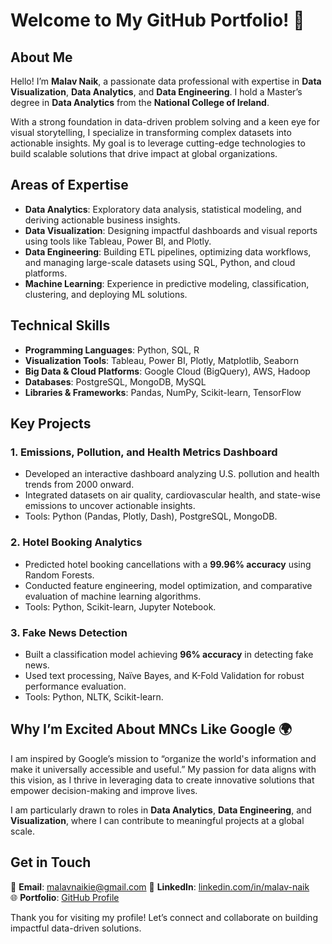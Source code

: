 # Welcome to My GitHub Portfolio! 👋  

## About Me  
Hello! I’m **Malav Naik**, a passionate data professional with expertise in **Data Visualization**, **Data Analytics**, and **Data Engineering**. I hold a Master’s degree in **Data Analytics** from the **National College of Ireland**.  

With a strong foundation in data-driven problem solving and a keen eye for visual storytelling, I specialize in transforming complex datasets into actionable insights. My goal is to leverage cutting-edge technologies to build scalable solutions that drive impact at global organizations.  

## Areas of Expertise  
- **Data Analytics**: Exploratory data analysis, statistical modeling, and deriving actionable business insights.  
- **Data Visualization**: Designing impactful dashboards and visual reports using tools like Tableau, Power BI, and Plotly.  
- **Data Engineering**: Building ETL pipelines, optimizing data workflows, and managing large-scale datasets using SQL, Python, and cloud platforms.  
- **Machine Learning**: Experience in predictive modeling, classification, clustering, and deploying ML solutions.  

## Technical Skills  
- **Programming Languages**: Python, SQL, R  
- **Visualization Tools**: Tableau, Power BI, Plotly, Matplotlib, Seaborn  
- **Big Data & Cloud Platforms**: Google Cloud (BigQuery), AWS, Hadoop  
- **Databases**: PostgreSQL, MongoDB, MySQL  
- **Libraries & Frameworks**: Pandas, NumPy, Scikit-learn, TensorFlow  

## Key Projects  
### 1. **Emissions, Pollution, and Health Metrics Dashboard**  
- Developed an interactive dashboard analyzing U.S. pollution and health trends from 2000 onward.  
- Integrated datasets on air quality, cardiovascular health, and state-wise emissions to uncover actionable insights.  
- Tools: Python (Pandas, Plotly, Dash), PostgreSQL, MongoDB.  

### 2. **Hotel Booking Analytics**  
- Predicted hotel booking cancellations with a **99.96% accuracy** using Random Forests.  
- Conducted feature engineering, model optimization, and comparative evaluation of machine learning algorithms.  
- Tools: Python, Scikit-learn, Jupyter Notebook.  

### 3. **Fake News Detection**  
- Built a classification model achieving **96% accuracy** in detecting fake news.  
- Used text processing, Naïve Bayes, and K-Fold Validation for robust performance evaluation.  
- Tools: Python, NLTK, Scikit-learn.  

## Why I’m Excited About MNCs Like Google 🌍  
I am inspired by Google’s mission to “organize the world's information and make it universally accessible and useful.” My passion for data aligns with this vision, as I thrive in leveraging data to create innovative solutions that empower decision-making and improve lives.  

I am particularly drawn to roles in **Data Analytics**, **Data Engineering**, and **Visualization**, where I can contribute to meaningful projects at a global scale.  

## Get in Touch  
📧 **Email**: malavnaikie@gmail.com 
💼 **LinkedIn**: [linkedin.com/in/malav-naik](linkedin.com/in/malav-naik)  
🌐 **Portfolio**: [GitHub Profile](#)  

Thank you for visiting my profile! Let’s connect and collaborate on building impactful data-driven solutions. 
